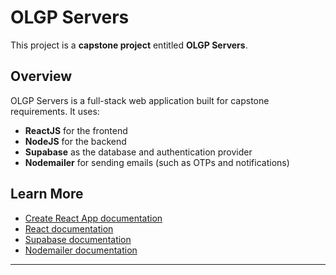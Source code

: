 # OLGP Servers

This project is a **capstone project** entitled **OLGP Servers**.

## Overview

OLGP Servers is a full-stack web application built for capstone requirements. It uses:

- **ReactJS** for the frontend
- **NodeJS** for the backend
- **Supabase** as the database and authentication provider
- **Nodemailer** for sending emails (such as OTPs and notifications)

## Learn More

- [Create React App documentation](https://facebook.github.io/create-react-app/docs/getting-started)
- [React documentation](https://reactjs.org/)
- [Supabase documentation](https://supabase.com/docs)
- [Nodemailer documentation](https://nodemailer.com/about/)

---
